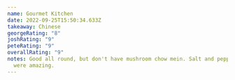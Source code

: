 ```yaml
---
name: Gourmet Kitchen
date: 2022-09-25T15:50:34.633Z
takeaway: Chinese
georgeRating: "8"
joshRating: "9"
peteRating: "9"
overallRating: "9"
notes: G﻿ood all round, but don't have mushroom chow mein. Salt and pepper chips
  were amazing.
---
```

